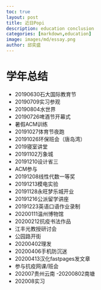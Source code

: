```yaml
---
toc: true
layout: post
title: 近日Popi
description: education conclusion
categories: [markdown,education]
image: images/md/essay.png
author: 邱奕盛
---
```

# 学年总结
- 20190630石大国际教育节
- 20190709实习参观
- 20190804水世界
- 20190726啤酒节开幕式
- 暑假ACM训练
- 20191027体育节夜跑
- 20191026环保班会（唐岛湾）
- 2019寝室讲堂
- 20191102万象城
- 20191210设计省三
- ACM参与
- 20191208线性代数一等奖
- 20191213模电实验
- 20191128永旺梦乐城开业
- 20191216公派留学讲座
- 20191223英语口语作业录制
- 20200111温州博物馆
- 20200212抗疫书法作品
- 江丰光教授研讨会
- 公园路开街
- 20200402理发
- 20200406手机防沉迷
- 20200413汉化fastpages发文章
- 参与抗疫网课/班会
- 202007贵州云南
-20200802南塘
- 202008实习
